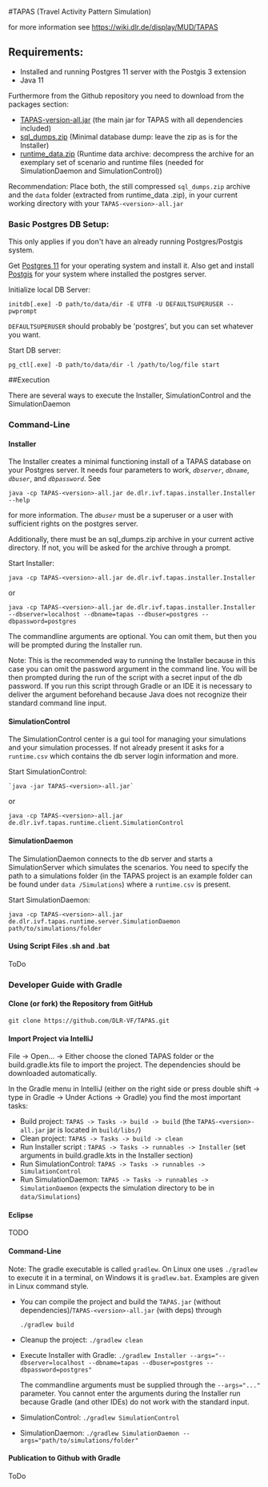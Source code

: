#TAPAS (Travel Activity Pattern Simulation)

for more information see https://wiki.dlr.de/display/MUD/TAPAS

## Requirements: 
 - Installed and running Postgres 11 server with the Postgis 3 extension
 - Java 11
 
Furthermore from the Github repository you need to download from the packages section: 
- [TAPAS-version-all.jar](https://github.com/DLR-VF/TAPAS/packages/202073) (the main jar for TAPAS with all
 dependencies included)
- [sql_dumps.zip](https://github.com/DLR-VF/TAPAS/blob/master/sql_dumps.zip) (Minimal database dump: leave the zip as
 is for the Installer)
- [runtime_data.zip](https://github.com/DLR-VF/TAPAS/blob/master/runtime_data.zip) (Runtime data archive: decompress the archive
 for an exemplary set of scenario and runtime files (needed for SimulationDaemon and SimulationControl))

 Recommendation: Place both, the still compressed `sql_dumps.zip` archive and the `data` folder (extracted from runtime_data
 .zip), in your current working directory with your `TAPAS-<version>-all.jar `
 
### Basic Postgres DB Setup:

This only applies if you don't have an already running Postgres/Postgis system. 
 
 Get [Postgres 11](https://www.postgresql.org/) for your operating system and install it. 
 Also get and install [Postgis](https://postgis.net/install/) for your system where installed the postgres server. 


Initialize local DB Server:

  `initdb[.exe] -D path/to/data/dir -E UTF8 -U DEFAULTSUPERUSER --pwprompt`
  
  `DEFAULTSUPERUSER` should probably be 'postgres', but you can set whatever you want. 
  
Start DB server: 

    pg_ctl[.exe] -D path/to/data/dir -l /path/to/log/file start
    

 
##Execution  

There are several ways to execute the Installer, SimulationControl and the SimulationDaemon
 
### Command-Line
 
#### Installer 
The Installer creates a minimal functioning install of a TAPAS database on your Postgres server. It needs four
parameters to work, _`dbserver`_, _`dbname`_, _`dbuser`_, and _`dbpassword`_. See 

    java -cp TAPAS-<version>-all.jar de.dlr.ivf.tapas.installer.Installer --help

   
for more information. The _`dbuser`_ must be a superuser or a user with
sufficient rights on the postgres server. 
 
Additionally, there must be an sql_dumps.zip archive in your
current active directory. If not, you will be asked for the archive through a prompt.
 
Start Installer:

    java -cp TAPAS-<version>-all.jar de.dlr.ivf.tapas.installer.Installer
or

    java -cp TAPAS-<version>-all.jar de.dlr.ivf.tapas.installer.Installer --dbserver=localhost --dbname=tapas --dbuser=postgres --dbpassword=postgres

The commandline arguments are optional. You can omit them, but then you will be prompted during the Installer run.

Note: This is the recommended way to running the Installer because in this case you can omit the password argument in
 the command line. You will be then prompted during the run of the script with a secret input of the db password. If
  you run this script through Gradle or an IDE it is necessary to deliver the argument beforehand because Java does
   not recognize their standard command line input.  
 

#### SimulationControl

The SimulationControl center is a gui tool for managing your simulations and your simulation processes.
If not already present it asks for a `runtime.csv` which contains the db server login information and more.  

Start SimulationControl:

    `java -jar TAPAS-<version>-all.jar`
    
or

    java -cp TAPAS-<version>-all.jar de.dlr.ivf.tapas.runtime.client.SimulationControl


#### SimulationDaemon 

The SimulationDaemon connects to the db server and starts a SimulationServer which simulates the scenarios. 
You need to specify the path to a simulations folder (in the TAPAS project is an example folder can be found under `data
/Simulations`) where a `runtime.csv` is present. 

Start SimulationDaemon: 

    java -cp TAPAS-<version>-all.jar de.dlr.ivf.tapas.runtime.server.SimulationDaemon path/to/simulations/folder

#### Using Script Files .sh and .bat

ToDo

### Developer Guide with Gradle 

#### Clone (or fork) the Repository from GitHub

    git clone https://github.com/DLR-VF/TAPAS.git

#### Import Project via IntelliJ

File -> Open... -> Either choose the cloned TAPAS folder or the build.gradle.kts file to import the project. The
 dependencies should be downloaded automatically.
 
In the Gradle menu in IntelliJ (either on the right side or press double shift -> type in Gradle -> Under Actions -> 
 Gradle) you find the most important tasks: 
- Build project: `TAPAS -> Tasks -> build -> build` (the `TAPAS-<version>-all.jar` jar is located in `build/libs/`)
- Clean project: `TAPAS -> Tasks -> build -> clean`  
- Run Installer script : `TAPAS -> Tasks -> runnables -> Installer` (set arguments in build.gradle.kts in the Installer section) 
- Run SimulationControl: `TAPAS -> Tasks -> runnables -> SimulationControl` 
- Run SimulationDaemon: `TAPAS -> Tasks -> runnables -> SimulationDaemon` (expects the simulation directory to be in
 `data/Simulations`)

#### Eclipse

TODO


#### Command-Line
 
Note: The gradle executable is called `gradlew`. On Linux one uses `./gradlew` to execute it in a terminal, on Windows
 it is `gradlew.bat`. Examples are given in Linux command style.  

+ You can compile the project and build the `TAPAS.jar` (without dependencies)/`TAPAS-<version>-all.jar` (with deps) through

    `./gradlew build`
        
+ Cleanup the project: `./gradlew clean`     

+ Execute Installer with Gradle: `./gradlew Installer --args="--dbserver=localhost --dbname=tapas --dbuser=postgres --dbpassword=postgres"`
  
  The commandline arguments must be supplied through the `--args="..."` parameter. You cannot enter
 the arguments during the Installer run because Gradle (and other IDEs) do not work with the standard input.
 
+ SimulationControl: `./gradlew SimulationControl`
 
+ SimulationDaemon:  `./gradlew SimulationDaemon --args="path/to/simulations/folder"`
 
#### Publication to Github with Gradle

ToDo
